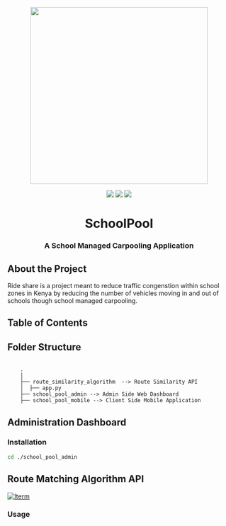 <p align="center">
    <img src="https://github.com/AsavaAsava/SchoolPool-CSP1/blob/Development/school-pool-logo.png"
        height="400">
       
</p>
<p align="center">
    <a href="" alt="Python">
        <img src="https://img.shields.io/badge/Python-FFD43B?style=for-the-badge&logo=python&logoColor=blue" /></a>
    <a href="" alt="Laravel">
        <img src="https://img.shields.io/badge/Laravel-FF2D20?style=for-the-badge&logo=laravel&logoColor=white" /></a>
    <a href="" alt="Flutter">
        <img src="https://img.shields.io/badge/Flutter-02569B?style=for-the-badge&logo=flutter&logoColor=white" /></a>

</p>

<h1 align="center"> SchoolPool</h1>
<h3 align="center"> A School Managed Carpooling Application </h3>

## About the Project

Ride share is a project meant to reduce traffic congenstion within school zones in Kenya by reducing the  number of vehicles moving in and out 
of schools though school managed carpooling.

## Table of Contents

## Folder Structure
```

    .
    │
    ├── route_similarity_algorithm  --> Route Similarity API
    │  ├── app.py
    ├── school_pool_admin --> Admin Side Web Dashboard
    ├── school_pool_mobile --> Client Side Mobile Application
```

## Administration Dashboard

### Installation
```bash
cd ./school_pool_admin


```

## Route Matching Algorithm API
[![lterm](https://img.shields.io/badge/webiste-live-brightgreen.svg?style=flat-square)](https://sr6033.github.io/lterm/)


### Usage
